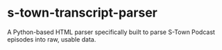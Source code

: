 # s-town-transcript-parser
A Python-based HTML parser specifically built to parse S-Town Podcast episodes into raw, usable data.
<br>